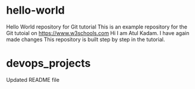 # hello-world
Hello World repository for Git tutorial
This is an example repository for the Git tutoial on https://www.w3schools.com
Hi I am Atul Kadam.
I have again made changes
This repository is built step by step in the tutorial.
# devops_projects
Updated README file

